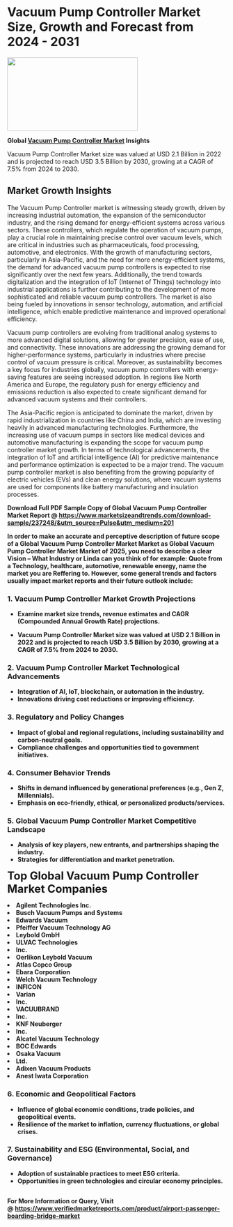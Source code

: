 <H1>Vacuum Pump Controller Market Size, Growth and Forecast from 2024 - 2031</H1><img class="aligncenter size-medium wp-image-584254" src="https://thirdeyenews.in/wp-content/uploads/2024/09/Global-Market-Research-300x168.jpeg" alt="" width="300" height="168" /><p><strong>Global&nbsp;<a href="https://www.marketsizeandtrends.com/download-sample/237248/&amp;utm_source=Pulse&amp;utm_medium=201">Vacuum Pump Controller Market</a> Insights</strong></p><p>Vacuum Pump Controller Market size was valued at USD 2.1 Billion in 2022 and is projected to reach USD 3.5 Billion by 2030, growing at a CAGR of 7.5% from 2024 to 2030.</p><p><h2>Market Growth Insights</h2> <p>The Vacuum Pump Controller market is witnessing steady growth, driven by increasing industrial automation, the expansion of the semiconductor industry, and the rising demand for energy-efficient systems across various sectors. These controllers, which regulate the operation of vacuum pumps, play a crucial role in maintaining precise control over vacuum levels, which are critical in industries such as pharmaceuticals, food processing, automotive, and electronics. With the growth of manufacturing sectors, particularly in Asia-Pacific, and the need for more energy-efficient systems, the demand for advanced vacuum pump controllers is expected to rise significantly over the next few years. Additionally, the trend towards digitalization and the integration of IoT (Internet of Things) technology into industrial applications is further contributing to the development of more sophisticated and reliable vacuum pump controllers. The market is also being fueled by innovations in sensor technology, automation, and artificial intelligence, which enable predictive maintenance and improved operational efficiency.</p> <p><strong></strong></p> <p>Vacuum pump controllers are evolving from traditional analog systems to more advanced digital solutions, allowing for greater precision, ease of use, and connectivity. These innovations are addressing the growing demand for higher-performance systems, particularly in industries where precise control of vacuum pressure is critical. Moreover, as sustainability becomes a key focus for industries globally, vacuum pump controllers with energy-saving features are seeing increased adoption. In regions like North America and Europe, the regulatory push for energy efficiency and emissions reduction is also expected to create significant demand for advanced vacuum systems and their controllers.</p> <p>The Asia-Pacific region is anticipated to dominate the market, driven by rapid industrialization in countries like China and India, which are investing heavily in advanced manufacturing technologies. Furthermore, the increasing use of vacuum pumps in sectors like medical devices and automotive manufacturing is expanding the scope for vacuum pump controller market growth. In terms of technological advancements, the integration of IoT and artificial intelligence (AI) for predictive maintenance and performance optimization is expected to be a major trend. The vacuum pump controller market is also benefiting from the growing popularity of electric vehicles (EVs) and clean energy solutions, where vacuum systems are used for components like battery manufacturing and insulation processes.</p> <p><strong></p><p><span class=""><strong>Download Full PDF Sample Copy of Global Vacuum Pump Controller Market Report</strong> @ <a href="https://www.marketsizeandtrends.com/download-sample/237248/&amp;utm_source=Pulse&amp;utm_medium=201" target="_blank">https://www.marketsizeandtrends.com/download-sample/237248/&amp;utm_source=Pulse&amp;utm_medium=201</a></span></p><p>In order to make an accurate and perceptive description of future scope of a Global&nbsp;Vacuum Pump Controller Market Market as Global&nbsp;Vacuum Pump Controller Market Market of 2025, you need to describe a clear Vision &ndash; What Industry or Linda can you think of for example: Quote from a Technology, healthcare, automotive, renewable energy, name the market you are Reffering to. However, some general trends and factors usually impact market reports and their future outlook include:</p><h3>1.&nbsp;<strong>Vacuum Pump Controller Market Growth Projections</strong></h3><ul><li>Examine market size trends, revenue estimates and CAGR (Compounded Annual Growth Rate) projections.</li><li><p>Vacuum Pump Controller Market size was valued at USD 2.1 Billion in 2022 and is projected to reach USD 3.5 Billion by 2030, growing at a CAGR of 7.5% from 2024 to 2030.</p></li></ul><h3>2.&nbsp;<strong>Vacuum Pump Controller Market Technological Advancements</strong></h3><ul><li>Integration of AI, IoT, blockchain, or automation in the industry.</li><li>Innovations driving cost reductions or improving efficiency.</li></ul><h3>3.&nbsp;<strong>Regulatory and Policy Changes</strong></h3><ul><li>Impact of global and regional regulations, including sustainability and carbon-neutral goals.</li><li>Compliance challenges and opportunities tied to government initiatives.</li></ul><h3>4.&nbsp;<strong>Consumer Behavior Trends</strong></h3><ul><li>Shifts in demand influenced by generational preferences (e.g., Gen Z, Millennials).</li><li>Emphasis on eco-friendly, ethical, or personalized products/services.</li></ul><h3>5.&nbsp;<strong>Global Vacuum Pump Controller Market Competitive Landscape</strong></h3><ul><li>Analysis of key players, new entrants, and partnerships shaping the industry.</li><li>Strategies for differentiation and market penetration.</li></ul><p data-pm-slice="1 1 []"><span style="color: inherit; font-family: inherit; font-size: 25px;">Top Global Vacuum Pump Controller Market Companies</span></p><div class="" data-test-id=""><p><li>Agilent Technologies Inc.</li><li> Busch Vacuum Pumps and Systems</li><li> Edwards Vacuum</li><li> Pfeiffer Vacuum Technology AG</li><li> Leybold GmbH</li><li> ULVAC Technologies</li><li> Inc.</li><li> Oerlikon Leybold Vacuum</li><li> Atlas Copco Group</li><li> Ebara Corporation</li><li> Welch Vacuum Technology</li><li> INFICON</li><li> Varian</li><li> Inc.</li><li> VACUUBRAND</li><li> Inc.</li><li> KNF Neuberger</li><li> Inc.</li><li> Alcatel Vacuum Technology</li><li> BOC Edwards</li><li> Osaka Vacuum</li><li> Ltd.</li><li> Adixen Vacuum Products</li><li> Anest Iwata Corporation</li></p></div><h3>6.&nbsp;<strong>Economic and Geopolitical Factors</strong></h3><ul><li>Influence of global economic conditions, trade policies, and geopolitical events.</li><li>Resilience of the market to inflation, currency fluctuations, or global crises.</li></ul><h3>7.&nbsp;<strong>Sustainability and ESG (Environmental, Social, and Governance)</strong></h3><ul><li>Adoption of sustainable practices to meet ESG criteria.</li><li>Opportunities in green technologies and circular economy principles.</li></ul><h2><strong style="font-size: 14px;">For More Information or Query, Visit @&nbsp;</strong><a style="background-color: #ffffff; font-size: 14px;" href="https://www.marketsizeandtrends.com/report/vacuum-pump-controller-market/" target="_blank">https://www.verifiedmarketreports.com/product/airport-passenger-boarding-bridge-market</a></h2>
